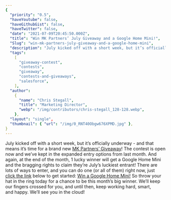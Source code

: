 ```yaml
---
{
  "priority": "0.5",
  "haveYoutube": false,
  "haveGithubGist": false,
  "haveTwitter": false,
  "date": "2021-07-09T20:45:50.000Z",
  "title": "Win MK Partners’ July Giveaway and a Google Home Mini!",
  "Slug": "win-mk-partners-july-giveaway-and-a-google-home-mini",
  "description": "July kicked off with a short week, but it’s officially underway - and that means it’s time for a brand new Giveaway! The contest is open now and we’ve kept in the expanded entry options from last month..",
  "tags":
    [
      "giveaway-contest",
      "contests",
      "giveaway",
      "contests-and-giveaways",
      "salesforce",
    ],
  "author":
    {
      "name": "Chris Stegall",
      "title": "Marketing Director",
      "webp": "/img/contributors/chris-stegall_128-128.webp",
    },
  "layout": "single",
  "thumbnail": { "url": "/img/0_RNT40Obgw676XPMD.jpg" },
}
---
```


July kicked off with a short week, but it’s officially underway - and that means it’s time for a brand new [MK Partners’ Giveaway](https://gleam.io/sCpsF/mk-partners-july-giveaway)! The contest is open now and we’ve kept in the expanded entry options from last month.
And again, at the end of the month, 1 lucky winner will get a Google Home Mini and the bragging rights to claim they’re July’s luckiest entrant!
There are lots of ways to enter, and you can do one (or all of them) right now, just [click the link](https://gleam.io/sCpsF/mk-partners-july-giveaway) below to get started:
[Win a Google Home Mini!](https://gleam.io/sCpsF/mk-partners-july-giveaway)
So throw your hat in the ring today for a chance to be this month’s big winner.
We’ll keep our fingers crossed for you, and until then, keep working hard, smart, and happy.
We’ll see you in the cloud!
